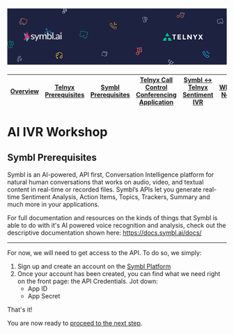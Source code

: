 <img src="./telnyx_symbl.png" width="1080" />

| [Overview](./README.md)  | [Telnyx Prerequisites](./VP2.md) | [Symbl Prerequisites](./VP3.md) | [Telnyx Call Control Conferencing Application](./VP4.md) | [Symbl <-> Telnyx Sentiment IVR](./VP5.md) | [What's Next?](./VP6.md)
| :---: | :---: | :---: | :---: | :---: | :---: |

# AI IVR Workshop

## Symbl Prerequisites

Symbl is an AI-powered, API first, Conversation Intelligence platform for natural human conversations that works on audio, video, and textual content in real-time or recorded files. Symbl’s APIs let you generate real-time Sentiment Analysis, Action Items, Topics, Trackers, Summary and much more in your applications.

For full documentation and resources on the kinds of things that Symbl is able to do with it's AI powered voice recognition and analysis, check out the descriptive documentation shown here: https://docs.symbl.ai/docs/
***
For now, we will need to get access to the API. To do so, we simply:

1. Sign up and create an account on the [Symbl Platform](https://platform.symbl.ai/#/login)
2. Once your account has been created, you can find what we need right on the front page: the API Credentials. Jot down:
    * App ID
    * App Secret

That's it!

You are now ready to [proceed to the next step](./VP4.md).